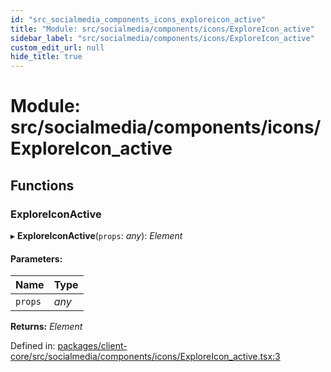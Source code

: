 ```yaml
---
id: "src_socialmedia_components_icons_exploreicon_active"
title: "Module: src/socialmedia/components/icons/ExploreIcon_active"
sidebar_label: "src/socialmedia/components/icons/ExploreIcon_active"
custom_edit_url: null
hide_title: true
---
```


# Module: src/socialmedia/components/icons/ExploreIcon\_active

## Functions

### ExploreIconActive

▸ **ExploreIconActive**(`props`: *any*): *Element*

#### Parameters:

| Name | Type |
| :------ | :------ |
| `props` | *any* |

**Returns:** *Element*

Defined in: [packages/client-core/src/socialmedia/components/icons/ExploreIcon_active.tsx:3](https://github.com/xr3ngine/xr3ngine/blob/2d83606b6/packages/client-core/src/socialmedia/components/icons/ExploreIcon_active.tsx#L3)

